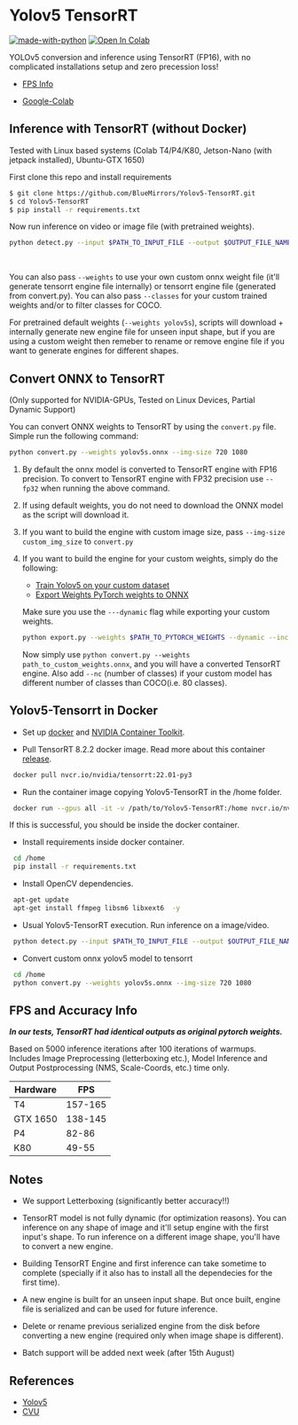 # Yolov5 TensorRT

[![made-with-python](https://img.shields.io/badge/Made%20with-Python-1f425f.svg)](https://www.python.org/) [![Open In Colab](https://colab.research.google.com/assets/colab-badge.svg)](https://colab.research.google.com/drive/1tXLk2KFZkXQ7SpTBbmQ_Y43Eo1_34Rsf?usp=sharing)

YOLOv5 conversion and inference using TensorRT (FP16), with no complicated installations setup and zero precession loss!

- [FPS Info](#fps-and-accuracy-info)

- [Google-Colab](https://colab.research.google.com/drive/1tXLk2KFZkXQ7SpTBbmQ_Y43Eo1_34Rsf?usp=sharing)

## Inference with TensorRT (without Docker)

Tested with Linux based systems (Colab T4/P4/K80, Jetson-Nano (with jetpack installed), Ubuntu-GTX 1650)

First clone this repo and install requirements

```bash
$ git clone https://github.com/BlueMirrors/Yolov5-TensorRT.git
$ cd Yolov5-TensorRT
$ pip install -r requirements.txt
```

Now run inference on video or image file (with pretrained weights).

```bash
python detect.py --input $PATH_TO_INPUT_FILE --output $OUTPUT_FILE_NAME
```

<br>

You can also pass ```--weights``` to use your own custom onnx weight file (it'll generate tensorrt engine file internally) or tensorrt engine file (generated from convert.py). You can also pass ```--classes``` for your custom trained weights and/or to filter classes for COCO.

For pretrained default weights (```--weights yolov5s```), scripts will download + internally generate new engine file for unseen input shape, but if you are using a custom weight then remeber to rename or remove engine file if you want to generate engines for different shapes. 

## Convert ONNX to TensorRT

(Only supported for NVIDIA-GPUs, Tested on Linux Devices, Partial Dynamic Support)

You can convert ONNX weights to TensorRT by using the `convert.py` file. Simple run the following command: 

```bash
python convert.py --weights yolov5s.onnx --img-size 720 1080
```

1. By default the onnx model is converted to TensorRT engine with FP16 precision. To convert to TensorRT engine with FP32 precision use ```--fp32``` when running the above command.

2. If using default weights, you do not need to download the ONNX model as the script will download it.

3. If you want to build the engine with custom image size, pass `--img-size custom_img_size` to `convert.py`

4. If you want to build the engine for your custom weights, simply do the following:

    - [Train Yolov5 on your custom dataset](https://github.com/ultralytics/yolov5/wiki/Train-Custom-Data)
    - [Export Weights PyTorch weights to ONNX](https://github.com/ultralytics/yolov5/blob/master/export.py)

    Make sure you use the `---dynamic` flag while exporting your custom weights.

    ```bash
    python export.py --weights $PATH_TO_PYTORCH_WEIGHTS --dynamic --include onnx
    ```

    Now simply use `python convert.py --weights path_to_custom_weights.onnx`, and you will have a converted TensorRT engine. Also add ```--nc``` (number of classes) if your custom model has different number of classes than COCO(i.e. 80 classes). 
    

## Yolov5-Tensorrt in Docker
- Set up [docker](https://docs.docker.com/engine/install/) and [NVIDIA Container Toolkit](https://docs.nvidia.com/datacenter/cloud-native/container-toolkit/install-guide.html). 

- Pull TensorRT 8.2.2 docker image. Read more about this container [release](https://docs.nvidia.com/deeplearning/tensorrt/container-release-notes/rel_22-01.html#rel_22-01).
```bash
 docker pull nvcr.io/nvidia/tensorrt:22.01-py3
```

- Run the container image copying Yolov5-TensorRT in the /home folder.
```bash
 docker run --gpus all -it -v /path/to/Yolov5-TensorRT:/home nvcr.io/nvidia/tensorrt:22.01-py3
```
If this is successful, you should be inside the docker container.

- Install requirements inside docker container.
```bash
 cd /home
 pip install -r requirements.txt
```
- Install OpenCV dependencies.
```bash
 apt-get update
 apt-get install ffmpeg libsm6 libxext6  -y
```

- Usual Yolov5-TensorRT execution. Run inference on a image/video.
```bash
 python detect.py --input $PATH_TO_INPUT_FILE --output $OUTPUT_FILE_NAME
```

- Convert custom onnx yolov5 model to tensorrt
```bash
 cd /home
 python convert.py --weights yolov5s.onnx --img-size 720 1080
```


## FPS and Accuracy Info
***In our tests, TensorRT had identical outputs as original pytorch weights.***

Based on 5000 inference iterations after 100 iterations of warmups. Includes Image Preprocessing (letterboxing etc.), Model Inference and Output Postprocessing (NMS, Scale-Coords, etc.) time only.  

| Hardware    | FPS     |
| ---------- | ------- |
| T4   | 157-165 |
| GTX 1650 | 138-145|
| P4   | 82-86 |
| K80 | 49-55 | 
    
## Notes
- We support Letterboxing (significantly better accuracy!!)
- TensorRT model is not fully dynamic (for optimization reasons). You can inference on any shape of image and it'll setup engine with the first input's shape. To run inference on a different image shape, you'll have to convert a new engine.

- Building TensorRT Engine and first inference can take sometime to complete (specially if it also has to install all the dependecies for the first time).

- A new engine is built for an unseen input shape. But once built, engine file is serialized and can be used for future inference.

- Delete or rename previous serialized engine from the disk before converting a new engine (required only when image shape is different).
- Batch support will be added next week (after 15th August)

## References
- [Yolov5](https://github.com/ultralytics/yolov5)
- [CVU](https://github.com/BlueMirrors/cvu)
